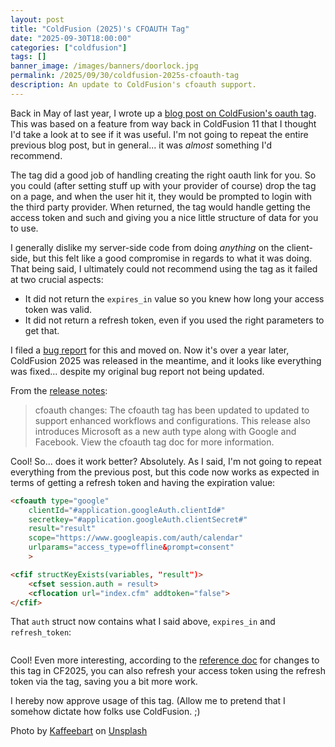 ```yaml
---
layout: post
title: "ColdFusion (2025)'s CFOAUTH Tag"
date: "2025-09-30T18:00:00"
categories: ["coldfusion"]
tags: []
banner_image: /images/banners/doorlock.jpg
permalink: /2025/09/30/coldfusion-2025s-cfoauth-tag
description: An update to ColdFusion's cfoauth support.
---
```


Back in May of last year, I wrote up a [blog post on ColdFusion's oauth tag](https://www.raymondcamden.com/2024/05/10/coldfusions-cfoauth-tag). This was based on a feature from way back in ColdFusion 11 that I thought I'd take a look at to see if it was useful. I'm not going to repeat the entire previous blog post, but in general... it was *almost* something I'd recommend.

The tag did a good job of handling creating the right oauth link for you. So you could (after setting stuff up with your provider of course) drop the tag on a page, and when the user hit it, they would be prompted to login with the third party provider. When returned, the tag would handle getting the access token and such and giving you a nice little structure of data for you to use. 

I generally dislike my server-side code from doing *anything* on the client-side, but this felt like a good compromise in regards to what it was doing. That being said, I ultimately could not recommend using the tag as it failed at two crucial aspects:

* It did not return the `expires_in` value so you knew how long your access token was valid.
* It did not return a refresh token, even if you used the right parameters to get that.

I filed a [bug report](https://tracker.adobe.com/#/view/CF-4221899) for this and moved on. Now it's over a year later, ColdFusion 2025 was released in the meantime, and it looks like everything was fixed... despite my original bug report not being updated.

From the [release notes](https://helpx.adobe.com/coldfusion/using/whats-new.html):

<blockquote>
cfoauth changes: The cfoauth tag has been updated to updated to support enhanced workflows and configurations. This release also introduces Microsoft as a new auth type along with Google and Facebook. View the cfoauth tag doc for more information.
</blockquote>

Cool! So... does it work better? Absolutely. As I said, I'm not going to repeat everything from the previous post, but this code now works as expected in terms of getting a refresh token and having the expiration value:

```html
<cfoauth type="google" 
    clientId="#application.googleAuth.clientId#" 
    secretkey="#application.googleAuth.clientSecret#" 
	result="result" 
    scope="https://www.googleapis.com/auth/calendar"
    urlparams="access_type=offline&prompt=consent"
    >

<cfif structKeyExists(variables, "result")>
	<cfset session.auth = result>
	<cflocation url="index.cfm" addtoken="false">
</cfif>
```

That `auth` struct now contains what I said above, `expires_in` and `refresh_token`:

<p>
<img src="https://static.raymondcamden.com/images/2025/09/cfo1.jpg" alt="" class="imgborder imgcenter" loading="lazy">
</p>

Cool! Even more interesting, according to the [reference doc](https://helpx.adobe.com/coldfusion/cfml-reference/coldfusion-tags/tags-m-o/cfoauth.html) for changes to this tag in CF2025, you can also refresh your access token using the refresh token via the tag, saving you a bit more work. 

I hereby now approve usage of this tag. (Allow me to pretend that I somehow dictate how folks use ColdFusion. ;) 

Photo by <a href="https://unsplash.com/@kaffeebart?utm_content=creditCopyText&utm_medium=referral&utm_source=unsplash">Kaffeebart</a> on <a href="https://unsplash.com/photos/a-close-up-of-a-padlock-on-a-door-KrPulSdUetk?utm_content=creditCopyText&utm_medium=referral&utm_source=unsplash">Unsplash</a>
      